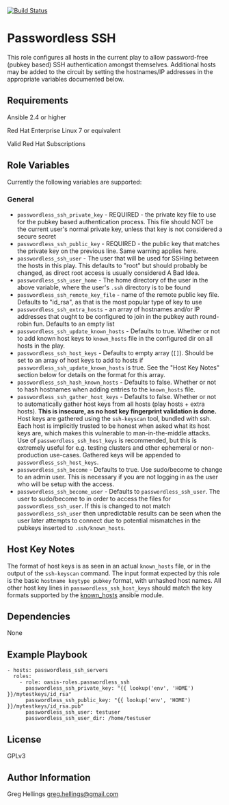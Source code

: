 [![Build Status](https://travis-ci.org/oasis-roles/passwordless_ssh.svg?branch=master)](https://travis-ci.org/oasis-roles/passwordless_ssh)

Passwordless SSH
===========

This role configures all hosts in the current play to allow password-free
(pubkey based) SSH authentication amongst themselves. Additional hosts may be
added to the circuit by setting the hostnames/IP addresses in the appropriate
variables documented below.

Requirements
------------

Ansible 2.4 or higher

Red Hat Enterprise Linux 7 or equivalent

Valid Red Hat Subscriptions

Role Variables
--------------

Currently the following variables are supported:

### General

* `passwordless_ssh_private_key` - REQUIRED - the private key file to use for the
  pubkey based authentication process. This file should NOT be the current user's
  normal private key, unless that key is not considered a secure secret
* `passwordless_ssh_public_key` - REQUIRED - the public key that matches the private
  key on the previous line. Same warning applies here.
* `passwordless_ssh_user` - The user that will be used for SSHing between the hosts in
  this play. This defaults to "root" but should probably be changed, as direct root
  access is usually considered A Bad Idea.
* `passwordless_ssh_user_home` - The home directory of the user in the above variable,
  where the user's `.ssh` directory is to be found
* `passwordless_ssh_remote_key_file` - name of the remote public key file. Defaults
  to "id\_rsa", as that is the most popular type of key to use
* `passwordless_ssh_extra_hosts` - an array of hostnames and/or IP addresses that
  ought to be configured to join in the pubkey auth round-robin fun. Defaults to
  an empty list
* `passwordless_ssh_update_known_hosts` - Defaults to true. Whether or not to add
  known host keys to `known_hosts` file in the configured dir on all hosts in the play.
* `passwordless_ssh_host_keys` - Defaults to empty array (`[]`). Should be set to an
  array of host keys to add to hosts if `passwordless_ssh_update_known_hosts` is true.
  See the "Host Key Notes" section below for details on the format for this array.
* `passwordless_ssh_hash_known_hosts` - Defaults to false. Whether or not to
  hash hostnames when adding entries to the `known_hosts` file.
* `passwordless_ssh_gather_host_keys` - Defaults to false. Whether or not to
  automatically gather host keys from all hosts (play hosts + extra hosts).
  **This is insecure, as no host key fingerprint validation is done.** Host keys
  are gathered using the `ssh-keyscan` tool, bundled with ssh. Each host is
  implicitly trusted to be honest when asked what its host keys are, which makes
  this vulnerable to man-in-the-middle attacks. Use of `passwordless_ssh_host_keys`
  is recommended, but this is extremely useful for e.g. testing clusters and other
  ephemeral or non-production use-cases. Gathered keys will be appended to
  `passwordless_ssh_host_keys`.
* `passwordless_ssh_become` - Defaults to true. Use sudo/become to change to an
  admin user. This is necessary if you are not logging in as the user who will be
  setup with the access.
* `passwordless_ssh_become_user` - Defaults to `passwordless_ssh_user`. The user to
  sudo/become to in order to access the files for `passwordless_ssh_user`. If this
  is changed to not match `passwordless_ssh_user` then unpredictable results can
  be seen when the user later attempts to connect due to potential mismatches in
  the pubkeys inserted to `.ssh/known_hosts`.

Host Key Notes
--------------

The format of host keys is as seen in an actual `known_hosts` file, or in the output
of the `ssh-keyscan` command. The input format expected by this role is the basic
`hostname keytype pubkey` format, with unhashed host names. All other host key lines
in `passwordless_ssh_host_keys` should match the key formats supported by the
[known_hosts](https://docs.ansible.com/ansible/latest/modules/known_hosts_module.html)
ansible module.

Dependencies
------------

None

Example Playbook
----------------

```
- hosts: passwordless_ssh_servers
  roles:
    - role: oasis-roles.passwordless_ssh
      passwordless_ssh_private_key: "{{ lookup('env', 'HOME') }}/mytestkeys/id_rsa"
      passwordless_ssh_public_key: "{{ lookup('env', 'HOME') }}/mytestkeys/id_rsa.pub"
      passwordless_ssh_user: testuser
      passwordless_ssh_user_dir: /home/testuser
```

License
-------

GPLv3

Author Information
------------------

Greg Hellings <greg.hellings@gmail.com>
